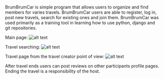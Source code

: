 BrumBrumCar is simple program that allows users to organize and find members for varies travels. BrumBrumCar users are able to
register, log in, post new travels, search for existing ones and join them. BrumBrumCar was used primarily as a training tool 
in learning how to use python, django and git repositories.

Main page:
![alt text](https://user-images.githubusercontent.com/23417619/31191025-215cecf2-a93d-11e7-952b-8869b6c1507b.png)

Travel searching:
![alt text](https://user-images.githubusercontent.com/23417619/31191020-1ea2f11e-a93d-11e7-9ef5-959fae7bf81e.png)

Travel page from the travel creator point of view:
![alt text](https://user-images.githubusercontent.com/23417619/31191014-1a98f9b0-a93d-11e7-85a6-d25cb6aa79bd.png)

After travel ends users can post reviews on other participants profile pages. Ending the travel is a responsibility of the host. 
